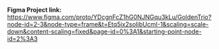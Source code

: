 **Figma Project link:** https://www.figma.com/proto/YDcgnFcZ1hG0NJNGqu3kLu/GoldenTrio?node-id=2-3&node-type=frame&t=Etq5ix2soIibUcmI-1&scaling=scale-down&content-scaling=fixed&page-id=0%3A1&starting-point-node-id=2%3A3
